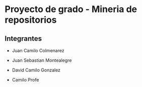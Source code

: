 # Proyecto de grado - Mineria de repositorios

## Integrantes
- Juan Camilo Colmenarez
- Juan Sebastian Montealegre
- David Camilo Gonzalez

- Camilo Profe
